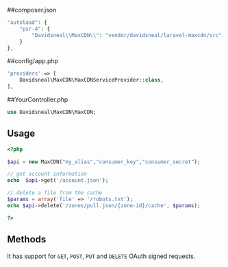 ##composer.json

```php
"autoload": {
    "psr-4": {
        "Davidsneal\\MaxCDN\\": "vendor/davidsneal/laravel-maxcdn/src"
    }
},
```

##config/app.php

```php
'providers' => [
    Davidsneal\MaxCDN\MaxCDNServiceProvider::class,
],
```

##YourController.php

```php
use Davidsneal\MaxCDN\MaxCDN;
```
 
## Usage
```php
<?php

$api = new MaxCDN("my_alias","consumer_key","consumer_secret");

// get account information
echo  $api->get('/account.json');

// delete a file from the cache
$params = array('file' => '/robots.txt');
echo $api->delete('/zones/pull.json/{zone-id}/cache', $params);

?>
```

## Methods

It has support for `GET`, `POST`, `PUT` and `DELETE` OAuth signed requests.
